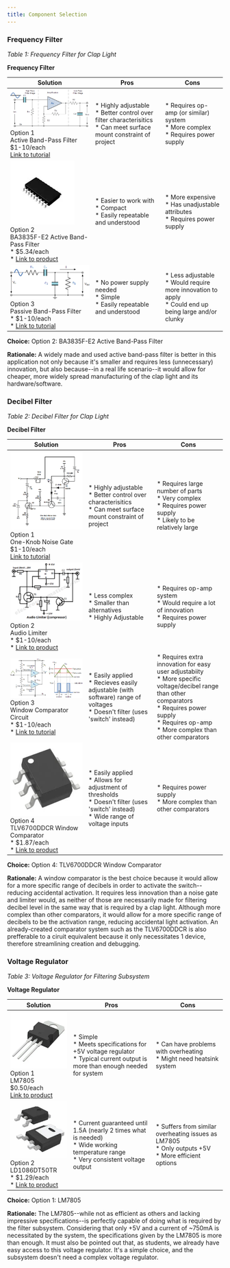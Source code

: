```yaml
---
title: Component Selection
---
```


### Frequency Filter

*Table 1: Frequency Filter for Clap Light*

**Frequency Filter**

| **Solution**                                                                                                                                                                                      | **Pros**                                                                                                                                    | **Cons**                                                                                            |
| ------------------------------------------------------------------------------------------------------------------------------------------------------------------------------------------------- | ------------------------------------------------------------------------------------------------------------------------------------------- | --------------------------------------------------------------------------------------------------- |
| ![](ActiveFilter_qm.png)<br>Option 1<br> Active Band-Pass Filter <br>$1-10/each<br>[Link to tutorial](https://www.electronics-tutorials.ws/filter/filter_7.html)                 | \* Highly adjustable<br>\* Better control over filter characterisitics<br>\* Can meet surface mount constraint of project                                               | \* Requires op-amp (or similar) system<br>\* More complex <br>\* Requires power supply |
| ![](BA3835F_qm.png)<br> Option 2 <br> BA3835F-E2 Active Band-Pass Filter<br>\* $5.34/each <br>\* [Link to product](https://www.mouser.com/ProductDetail/ROHM-Semiconductor/BA3835F-E2?qs=IsRgwgmxh69SW0igeBnrlg%3D%3D) | \* Easier to work with <br>\* Compact <br> \* Easily repeatable and understood | * More expensive <br>\* Has unadjustable attributes <br>\* Requires power supply |               
| ![](PassiveFilter_qm.png)<br> Option 3 <br> Passive Band-Pass Filter<br>\* $1-10/each <br>\* [Link to tutorial](https://www.electronics-tutorials.ws/filter/filter_4.html) | \* No power supply needed <br>\* Simple <br> \* Easily repeatable and understood | * Less adjustable <br>\* Would require more innovation to apply <br>\* Could end up being large and/or clunky |

**Choice:** Option 2: BA3835F-E2 Active Band-Pass Filter

**Rationale:** A widely made and used active band-pass filter is better in this application not only because it's smaller and requires less (unnecessary) innovation, but also because--in a real life scenario--it would allow for cheaper, more widely spread manufacturing of the clap light and its hardware/software.


### Decibel Filter

*Table 2: Decibel Filter for Clap Light*

**Decibel Filter**

| **Solution**                                                                                                                                                                                      | **Pros**                                                                                                                                    | **Cons**                                                                                            |
| ------------------------------------------------------------------------------------------------------------------------------------------------------------------------------------------------- | ------------------------------------------------------------------------------------------------------------------------------------------- | --------------------------------------------------------------------------------------------------- |
| ![](One-Knob_NoiseGate.png)<br>Option 1<br> One-Knob Noise Gate <br>$1-10/each<br>[Link to tutorial](https://effectslayouts.blogspot.com/2016/07/one-knob-noise-gate.html)                 | \* Highly adjustable<br>\* Better control over characterisitics <br>\* Can meet surface mount constraint of project         | \* Requires large number of parts <br>\* Very complex <br>\* Requires power supply <br>\* Likely to be relatively large |
| ![](AudioLimiterCircuit.png)<br> Option 2 <br> Audio Limiter <br>\* $1-10/each <br>\* [Link to product](https://www.edn.com/audio-limiter-circuit-schematic/) | \* Less complex <br>\* Smaller than alternatives <br> \* Highly Adjustable | * Requires op-amp system <br>\* Would require a lot of innovation <br>\* Requires power supply |               
| ![](WindowComparator.png)<br> Option 3 <br> Window Comparator Circuit <br>\* $1-10/each <br>\* [Link to tutorial](https://www.electronics-tutorials.ws/opamp/op-amp-comparator.html) | \* Easily applied <br>\* Recieves easily adjustable (with software) range of voltages <br> \* Doesn't filter (uses 'switch' instead) | * Requires extra innovation for easy user adjustabiity <br>\* More specific voltage/decibel range than other comparators<br>\* Requires power supply <br>\* Requires op-amp <br>\* More complex than other comparators |
| ![](TLV6700DDCR.png)<br> Option 4 <br> TLV6700DDCR Window Comparator <br>\* $1.87/each <br>\* [Link to product](https://www.digikey.com/en/products/detail/texas-instruments/TLV6700DDCR/8635318) | \* Easily applied <br>\* Allows for adjustment of thresholds <br> \* Doesn't filter (uses 'switch' instead) <br>\* Wide range of voltage inputs| * Requires power supply <br>\* More complex than other comparators |

**Choice:** Option 4: TLV6700DDCR Window Comparator

**Rationale:** A window comparator is the best choice because it would allow for a more specific range of decibels in order to activate the switch--reducing accidental activation. It requires less innovation than a noise gate and limiter would, as neither of those are necessarily made for filtering decibel level in the same way that is required by a clap light. Although more complex than other comparators, it would allow for a more specific range of decibels to be the activation range, reducing accidental light activation. An already-created comparator system such as the TLV6700DDCR is also prefferable to a ciruit equivalent because it only necessitates 1 device, therefore streamlining creation and debugging.


### Voltage Regulator

*Table 3: Voltage Regulator for Filtering Subsystem*

**Voltage Regulator**

| **Solution**                                                                                                                                                                                      | **Pros**                                                                                                                                    | **Cons**                                                                                            |
| ------------------------------------------------------------------------------------------------------------------------------------------------------------------------------------------------- | ------------------------------------------------------------------------------------------------------------------------------------------- | --------------------------------------------------------------------------------------------------- |
| ![](LM7805.png)<br>Option 1<br> LM7805 <br>$0.50/each<br>[Link to product](https://www.digikey.com/en/products/detail/stmicroelectronics/L7805CV/585964)                 | \* Simple <br>\* Meets specifications for +5V voltage regulator <br>\* Typical current output is more than enough needed for system                                               | \* Can have problems with overheating <br>\* Might need heatsink system |
| ![](LD1086DT50TR.png)<br> Option 2 <br> LD1086DT50TR <br>\* $1.29/each <br>\* [Link to product](https://www.digikey.com/en/products/detail/stmicroelectronics/LD1086DT50TR/725468) | \* Current guaranteed until 1.5A (nearly 2 times what is needed) <br>\* Wide working temperature range <br> \* Very consistent voltage output | * Suffers from similar overheating issues as LM7805 <br>\* Only outputs +5V <br>\* More efficient options |               

**Choice:** Option 1: LM7805

**Rationale:** The LM7805--while not as efficient as others and lacking impressive specifications--is perfectly capable of doing what is required by the filter subsystem. Considering that only +5V and a current of ~750mA is necessitated by the system, the specifications given by the LM7805 is more than enough. It must also be pointed out that, as students, we already have easy access to this voltage regulator. It's a simple choice, and the subsystem doesn't need a complex voltage regulator.

